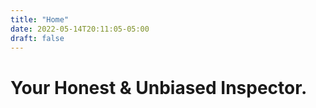 ```yaml
---
title: "Home"
date: 2022-05-14T20:11:05-05:00
draft: false
---
```


# Your Honest & Unbiased Inspector.

